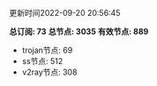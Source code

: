 更新时间2022-09-20 20:56:45

**总订阅: 73**
**总节点: 3035**
**有效节点: 889**
- trojan节点: 69
- ss节点: 512
- v2ray节点: 308
